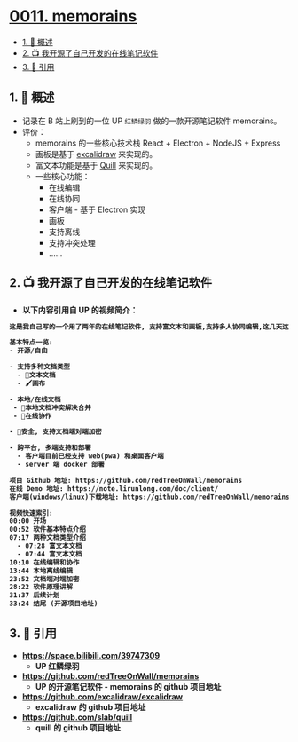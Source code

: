 # [0011. memorains](https://github.com/tnotesjs/TNotes.git-notes/tree/main/notes/0011.%20memorains)

<!-- region:toc -->

- [1. 📝 概述](#1--概述)
- [2. 📺 我开源了自己开发的在线笔记软件](#2--我开源了自己开发的在线笔记软件)
- [3. 🔗 引用](#3--引用)

<!-- endregion:toc -->

## 1. 📝 概述

- 记录在 B 站上刷到的一位 UP `红鳞绿羽` 做的一款开源笔记软件 memorains。
- 评价：
  - memorains 的一些核心技术栈 React + Electron + NodeJS + Express
  - 画板是基于 [excalidraw](https://github.com/excalidraw/excalidraw) 来实现的。
  - 富文本功能是基于 [Quill](https://github.com/slab/quill) 来实现的。
  - 一些核心功能：
    - 在线编辑
    - 在线协同
    - 客户端 - 基于 Electron 实现
    - 画板
    - 支持离线
    - 支持冲突处理
    - ……

## 2. 📺 我开源了自己开发的在线笔记软件

<B id="BV1baMhz3Ehj" />

- 以下内容引用自 UP 的视频简介：

```txt
这是我自己写的一个用了两年的在线笔记软件, 支持富文本和画板,支持多人协同编辑,这几天这这个软件开源了.

基本特点一览:
- 开源/自由

- 支持多种文档类型
  - 📝文本文档
  - 🖌️画布

- 本地/在线文档
 - 💾本地文档冲突解决合并
 - 🛜在线协作

- 🔐安全, 支持文档端对端加密

- 跨平台, 多端支持和部署
  - 客户端目前已经支持 web(pwa) 和桌面客户端
  - server 端 docker 部署

项目 Github 地址: https://github.com/redTreeOnWall/memorains
在线 Demo 地址: https://note.lirunlong.com/doc/client/
客户端(windows/linux)下载地址: https://github.com/redTreeOnWall/memorains/releases

视频快速索引:
00:00 开场
00:52 软件基本特点介绍
07:17 两种文档类型介绍
  - 07:28 富文本文档
  - 07:44 富文本文档
10:10 在线编辑和协作
13:44 本地离线编辑
23:52 文档端对端加密
28:22 软件原理讲解
31:37 后续计划
33:24 结尾 (开源项目地址)
```

## 3. 🔗 引用

- https://space.bilibili.com/39747309
  - UP 红鳞绿羽
- https://github.com/redTreeOnWall/memorains
  - UP 的开源笔记软件 - memorains 的 github 项目地址
- https://github.com/excalidraw/excalidraw
  - excalidraw 的 github 项目地址
- https://github.com/slab/quill
  - quill 的 github 项目地址
